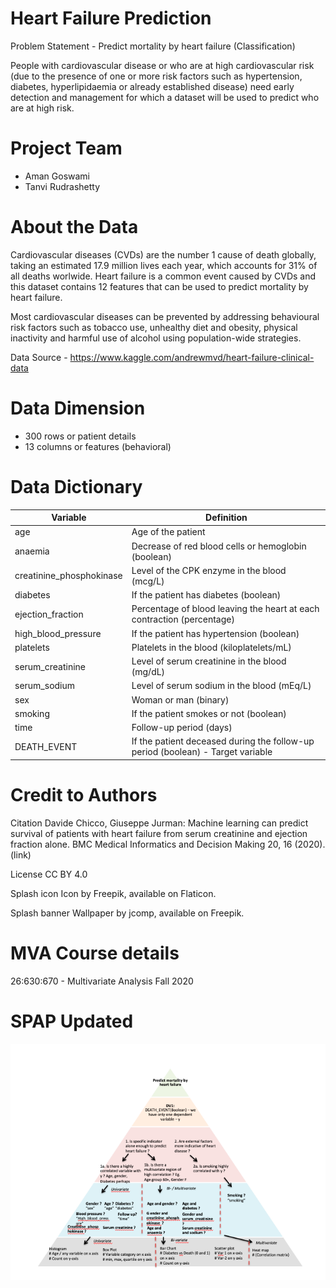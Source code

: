 # Heart Failure Prediction
Problem Statement - Predict mortality by heart failure (Classification)

People with cardiovascular disease or who are at high cardiovascular risk (due to the presence of one or more risk factors such as hypertension, diabetes, hyperlipidaemia or already established disease) need early detection and management for which a dataset will be used to predict who are at high risk.

# Project Team
* Aman Goswami
* Tanvi Rudrashetty

# About the Data 
Cardiovascular diseases (CVDs) are the number 1 cause of death globally, taking an estimated 17.9 million lives each year, which accounts for 31% of all deaths worlwide.
Heart failure is a common event caused by CVDs and this dataset contains 12 features that can be used to predict mortality by heart failure.

Most cardiovascular diseases can be prevented by addressing behavioural risk factors such as tobacco use, unhealthy diet and obesity, physical inactivity and harmful use of alcohol using population-wide strategies.

Data Source - https://www.kaggle.com/andrewmvd/heart-failure-clinical-data

# Data Dimension
* 300 rows or patient details
* 13 columns or features (behavioral)

# Data Dictionary
Variable | Definition
------------ | -------------
age | Age of the patient
anaemia | Decrease of red blood cells or hemoglobin (boolean)
creatinine_phosphokinase | Level of the CPK enzyme in the blood (mcg/L)
diabetes | If the patient has diabetes (boolean)
ejection_fraction | Percentage of blood leaving the heart at each contraction (percentage)
high_blood_pressure | If the patient has hypertension (boolean)
platelets | Platelets in the blood (kiloplatelets/mL)
serum_creatinine | Level of serum creatinine in the blood (mg/dL)
serum_sodium | Level of serum sodium in the blood (mEq/L)
sex | Woman or man (binary)
smoking | If the patient smokes or not (boolean)
time | Follow-up period (days)
DEATH_EVENT | If the patient deceased during the follow-up period (boolean) - Target variable

# Credit to Authors
Citation
Davide Chicco, Giuseppe Jurman: Machine learning can predict survival of patients with heart failure from serum creatinine and ejection fraction alone. BMC Medical Informatics and Decision Making 20, 16 (2020). (link)

License
CC BY 4.0

Splash icon
Icon by Freepik, available on Flaticon.

Splash banner
Wallpaper by jcomp, available on Freepik.

# MVA Course details
26:630:670 - Multivariate Analysis Fall 2020

# SPAP Updated 
![alt text](https://github.com/ag77in/HeartFailurePrediction-MVA/blob/master/SPAP_Updated_Assignment_2.png?raw=true)
